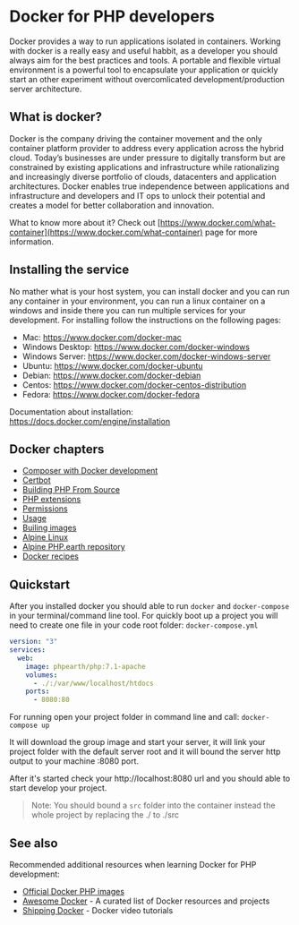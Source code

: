# Docker for PHP developers

Docker provides a way to run applications isolated in containers. Working with docker is a really easy and useful habbit, as a developer you should always aim for the best practices and tools. A portable and flexible virtual environment is a powerful tool to encapsulate your application or quickly start an other experiment without overcomlicated development/production server architecture.

## What is docker?

Docker is the company driving the container movement and the only container platform provider to address every application across the hybrid cloud. Today’s businesses are under pressure to digitally transform but are constrained by existing applications and infrastructure while rationalizing and increasingly diverse portfolio of clouds, datacenters and application architectures. Docker enables true independence between applications and infrastructure and developers and IT ops to unlock their potential and creates a model for better collaboration and innovation.

What to know more about it? Check out [https://www.docker.com/what-container](https://www.docker.com/what-container) page for more information.

## Installing the service

No mather what is your host system, you can install docker and you can run any container in your environment, you can run
a linux container on a windows and inside there you can run multiple services for your development. For installing follow
the instructions on the following pages:

* Mac: https://www.docker.com/docker-mac
* Windows Desktop: https://www.docker.com/docker-windows
* Windows Server: https://www.docker.com/docker-windows-server
* Ubuntu: https://www.docker.com/docker-ubuntu
* Debian: https://www.docker.com/docker-debian
* Centos: https://www.docker.com/docker-centos-distribution
* Fedora: https://www.docker.com/docker-fedora

Documentation about installation: https://docs.docker.com/engine/installation

## Docker chapters

* [Composer with Docker development](/docker/composer.md)
* [Certbot](/docker/certbot.md)
* [Building PHP From Source](/docker/php.md)
* [PHP extensions](/docker/permissions.md)
* [Permissions](/docker/permissions.md)
* [Usage](/docker/usage.md)
* [Builing images](/docker/build.md)
* [Alpine Linux](/docker/alpine.md)
* [Alpine PHP.earth repository](/docker/alpine-php-earth.md)
* [Docker recipes](/docker/recipes.md)

## Quickstart

After you installed docker you should able to run `docker` and `docker-compose` in your terminal/command line tool. For quickly boot up a project you will need to create one file in your code root folder: `docker-compose.yml`
```yaml
version: "3"
services:
  web:
    image: phpearth/php:7.1-apache
    volumes:
      - ./:/var/www/localhost/htdocs
    ports:
      - 8080:80
```

For running open your project folder in command line and call: `docker-compose up`

It will download the group image and start your server, it will link your project folder with the default server root and it will bound the server http output to your machine :8080 port.

After it's started check your http://localhost:8080 url and you should able to start develop your project.
> Note: You should bound a `src` folder into the container instead the whole project by replacing the ./ to ./src

## See also

Recommended additional resources when learning Docker for PHP development:

* [Official Docker PHP images](https://hub.docker.com/_/php/)
* [Awesome Docker](https://github.com/veggiemonk/awesome-docker) - A curated list
  of Docker resources and projects
* [Shipping Docker](https://shippingdocker.com/) - Docker video tutorials
